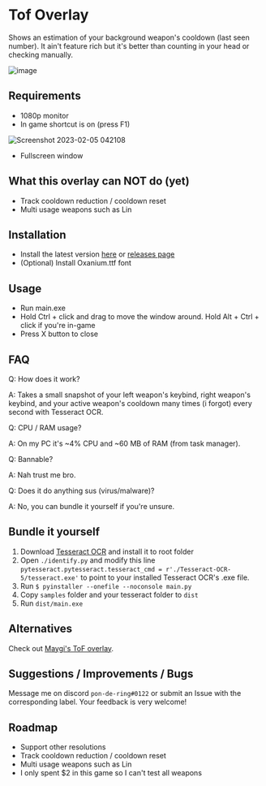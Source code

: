# Tof Overlay

Shows an estimation of your background weapon&apos;s cooldown (last seen number). It ain&apos;t feature rich but it&apos;s better than counting in your head or checking manually.

![image](https://user-images.githubusercontent.com/107941092/216790094-44998a4b-29d8-4173-b66a-d37fde2fa23e.png)

## Requirements

- 1080p monitor
- In game shortcut is on (press F1)

![Screenshot 2023-02-05 042108](https://user-images.githubusercontent.com/107941092/216790045-59472467-8e09-4fa8-89c6-228ffd08433a.png)
- Fullscreen window

## What this overlay can NOT do (yet)

- Track cooldown reduction / cooldown reset
- Multi usage weapons such as Lin

## Installation

- Install the latest version [here](https://github.com/pdr-999/tof-overlay/releases/download/v1.0.0-beta/tof-overlay.zip) or [releases page](https://github.com/pdr-999/tof-overlay/releases)
- (Optional) Install Oxanium.ttf font

## Usage

- Run main.exe
- Hold Ctrl + click and drag to move the window around. Hold Alt + Ctrl + click if you&apos;re in-game
- Press X button to close

## FAQ

Q: How does it work?

A: Takes a small snapshot of your left weapon&apos;s keybind, right weapon&apos;s keybind, and your active weapon&apos;s cooldown many times (i forgot) every second with Tesseract OCR.

Q: CPU / RAM usage?

A: On my PC it&apos;s ~4% CPU and ~60 MB of RAM (from task manager).

Q: Bannable?

A: Nah trust me bro.

Q: Does it do anything sus (virus/malware)?

A: No, you can bundle it yourself if you&apos;re unsure.

## Bundle it yourself

1. Download [Tesseract OCR](https://tesseract-ocr.github.io/tessdoc/) and install it to root folder
2. Open `./identify.py` and modify this line
   `pytesseract.pytesseract.tesseract_cmd = r'./Tesseract-OCR-5/tesseract.exe'` to point to your installed Tesseract OCR&apos;s .exe file.
3. Run `$ pyinstaller --onefile --noconsole main.py`
4. Copy `samples` folder and your tesseract folder to `dist`
5. Run `dist/main.exe`

## Alternatives

Check out [Maygi&apos;s ToF overlay](https://github.com/Maygi/tof-overlay).

## Suggestions / Improvements / Bugs

Message me on discord `pon-de-ring#0122` or submit an Issue with the corresponding label. Your feedback is very welcome!

## Roadmap

- Support other resolutions
- Track cooldown reduction / cooldown reset
- Multi usage weapons such as Lin
- I only spent $2 in this game so I can't test all weapons
